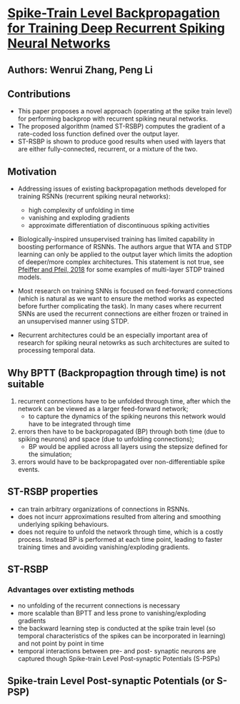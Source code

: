 # [Spike-Train Level Backpropagation for Training Deep Recurrent Spiking Neural Networks](https://arxiv.org/abs/1908.06378)
## Authors: Wenrui Zhang, Peng Li

## Contributions
* This paper proposes a novel approach (operating at the spike train level) for performing backprop with recurrent spiking neural networks.
* The proposed algorithm (named ST-RSBP) computes the gradient of a rate-coded loss function defined over the output layer.
* ST-RSBP is shown to produce good results when used with layers that are either fully-connected, recurrent, or a mixture of the two.

## Motivation
* Addressing issues of existing backpropagation methods developed for training RSNNs (recurrent spiking neural networks): 
    * high complexity of unfolding in time
    * vanishing and exploding gradients
    * approximate differentiation of discontinuous spiking activities

* Biologically-inspired unsupervised training has limited capability in boosting performance of RSNNs. The authors argue that WTA and STDP learning can only be applied to the output layer which limits the adoption of deeper/more complex architectures. This statement is not true, see [Pfeiffer and Pfeil, 2018](https://www.frontiersin.org/articles/10.3389/fnins.2018.00774/full) for some examples of multi-layer STDP trained models.

* Most research on training SNNs is focused on feed-forward connections (which is natural as we want to ensure the method works as expected before further complicating the task). In many cases where recurrent SNNs are used the recurrent connections are either frozen or trained in an unsupervised manner using STDP. 

* Recurrent architectures could be an especially important area of research for spiking neural netowrks as such architectures are suited to processing temporal data.

## Why BPTT (Backpropagtion through time) is not suitable
1. recurrent connections have to be unfolded through time, after which the network can be viewed as a larger feed-forward network;
    * to capture the dynamics of the spiking neurons this network would have to be integrated through time
2. errors then have to be backpropagated (BP) through both time (due to spiking neurons) and space (due to unfolding connections);
    * BP would be applied across all layers using the stepsize defined for the simulation;
3. errors would have to be backpropagated over non-differentiable spike events.

## ST-RSBP properties
* can train arbitrary organizations of connections in RSNNs.
* does not incurr approximations resulted from altering and smoothing underlying spiking behaviours.
* does not require to unfold the network through time, which is a costly process. Instead BP is performed at each time point, leading to faster training times and avoiding vanishing/exploding gradients. 

## ST-RSBP 
### Advantages over extisting methods
* no unfolding of the recurrent connections is necessary
* more scalable than BPTT and less prone to vanishing/exploding gradients
* the backward learning step is conducted at the spike train level (so temporal characteristics of the spikes can be incorporated in learning) and not point by point in time
* temporal interactions between pre- and post- synaptic neurons are captured though Spike-train Level Post-synaptic Potentials (S-PSPs)

## Spike-train Level Post-synaptic Potentials (or S-PSP)